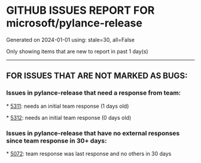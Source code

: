 
# GITHUB ISSUES REPORT FOR microsoft/pylance-release


Generated on 2024-01-01 using: stale=30, all=False


Only showing items that are new to report in past 1 day(s)


---

## FOR ISSUES THAT ARE NOT MARKED AS BUGS:


### Issues in pylance-release that need a response from team:


\* [5311](https://github.com/microsoft/pylance-release/issues/5311 "Jupyter notebook magic command displays `reportUndefinedVariable` error "): needs an initial team response (1 days old)

\* [5312](https://github.com/microsoft/pylance-release/issues/5312 "Show function return value documentation on hover over the `->` annotation"): needs an initial team response (0 days old)

### Issues in pylance-release that have no external responses since team response in 30+ days:


\* [5072](https://github.com/microsoft/pylance-release/issues/5072 "Filters for autoimport suggestions"): team response was last response and no others in 30 days
